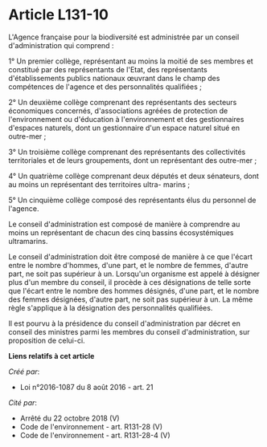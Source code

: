 # Article L131-10

L'Agence française pour la biodiversité est administrée par un conseil d'administration qui comprend : 

1° Un premier collège, représentant au moins la moitié de ses membres et constitué par des représentants de l'Etat, des
représentants d'établissements publics nationaux œuvrant dans le champ des compétences de l'agence et des personnalités
qualifiées ; 

2° Un deuxième collège comprenant des représentants des secteurs économiques concernés, d'associations agréées de protection
de l'environnement ou d'éducation à l'environnement et des gestionnaires d'espaces naturels, dont un gestionnaire d'un espace
naturel situé en outre-mer ; 

3° Un troisième collège comprenant des représentants des collectivités territoriales et de leurs groupements, dont un
représentant des outre-mer ; 

4° Un quatrième collège comprenant deux députés et deux sénateurs, dont au moins un représentant des territoires ultra-
marins ; 

5° Un cinquième collège composé des représentants élus du personnel de l'agence. 

Le conseil d'administration est composé de manière à comprendre au moins un représentant de chacun des cinq bassins
écosystémiques ultramarins. 

Le conseil d'administration doit être composé de manière à ce que l'écart entre le nombre d'hommes, d'une part, et le nombre
de femmes, d'autre part, ne soit pas supérieur à un. Lorsqu'un organisme est appelé à désigner plus d'un membre du conseil,
il procède à ces désignations de telle sorte que l'écart entre le nombre des hommes désignés, d'une part, et le nombre des
femmes désignées, d'autre part, ne soit pas supérieur à un. La même règle s'applique à la désignation des personnalités
qualifiées. 

Il est pourvu à la présidence du conseil d'administration par décret en conseil des ministres parmi les membres du conseil
d'administration, sur proposition de celui-ci.

**Liens relatifs à cet article**

_Créé par_:

  - Loi n°2016-1087 du 8 août 2016 - art. 21

_Cité par_:

  - Arrêté du 22 octobre 2018 (V)
  - Code de l'environnement - art. R131-28 (V)
  - Code de l'environnement - art. R131-28-4 (V)
